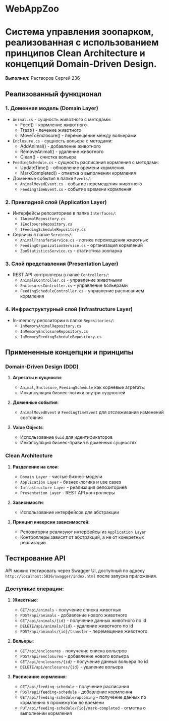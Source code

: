 # WebAppZoo
# Система управления зоопарком, реализованная с использованием принципов Clean Architecture и концепций Domain-Driven Design.
**Выполнил:** Растворов Сергей 236
## Реализованный функционал

### 1. Доменная модель (Domain Layer)
- `Animal.cs` - сущность животного с методами:
    - Feed() - кормление животного
    - Treat() - лечение животного
    - MoveToEnclosure() - перемещение между вольерами
- `Enclosure.cs` - сущность вольера с методами:
    - AddAnimal() - добавление животного
    - RemoveAnimal() - удаление животного
    - Clean() - очистка вольера
- `FeedingSchedule.cs` - сущность расписания кормления с методами:
    - UpdateTime() - обновление времени кормления
    - MarkCompleted() - отметка о выполнении кормления
- Доменные события в папке `Events/`:
    - `AnimalMovedEvent.cs` - событие перемещения животного
    - `FeedingTimeEvent.cs` - событие времени кормления

### 2. Прикладной слой (Application Layer)
- Интерфейсы репозиториев в папке `Interfaces/`:
    - `IAnimalRepository.cs`
    - `IEnclosureRepository.cs`
    - `IFeedingScheduleRepository.cs`
- Сервисы в папке `Services/`:
    - `AnimalTransferService.cs` - логика перемещения животных
    - `FeedingOrganizationService.cs` - организация кормлений
    - `ZooStatisticsService.cs` - статистика зоопарка

### 3. Слой представления (Presentation Layer)
- REST API контроллеры в папке `Controllers/`:
    - `AnimalsController.cs` - управление животными
    - `EnclosuresController.cs` - управление вольерами
    - `FeedingScheduleController.cs` - управление расписанием кормления

### 4. Инфраструктурный слой (Infrastructure Layer)
- In-memory репозитории в папке `Repositories/`:
    - `InMemoryAnimalRepository.cs`
    - `InMemoryEnclosureRepository.cs`
    - `InMemoryFeedingScheduleRepository.cs`

## Примененные концепции и принципы

### Domain-Driven Design (DDD)
1. **Агрегаты и сущности**:
    - `Animal`, `Enclosure`, `FeedingSchedule` как корневые агрегаты
    - Инкапсуляция бизнес-логики внутри сущностей

2. **Доменные события**:
    - `AnimalMovedEvent` и `FeedingTimeEvent` для отслеживания изменений состояния

3. **Value Objects**:
    - Использование `Guid` для идентификаторов
    - Инкапсуляция бизнес-правил в доменных сущностях

### Clean Architecture
1. **Разделение на слои**:
    - `Domain Layer` - чистые бизнес-модели
    - `Application Layer` - бизнес-логика и use cases
    - `Infrastructure Layer` - реализация репозиториев
    - `Presentation Layer` - REST API контроллеры

2. **Зависимости**:
    - Использование интерфейсов для абстракции

3. **Принцип инверсии зависимостей**:
    - Репозитории реализуют интерфейсы из `Application Layer`
    - Контроллеры зависят от абстракций, а не от конкретных реализаций

## Тестирование API

API можно тестировать через Swagger UI, доступный по адресу `http://localhost:5036/swagger/index.html` после запуска приложения.

### Доступные операции:
1. **Животные**:
    - `GET/api/animals` - получение списка животных
    - `POST/api/animals` - добавление нового животного
    - `GET/api/animals/{id}` - получение данных животного по id
    - `DELETE/api/animals/{id}` - удаление животного по id
    - `POST/api/animals/{id}/transfer` - перемещение животного

2. **Вольеры**:
    - `GET/api/enclosures` - получение списка вольеров
    - `POST/api/enclosures` - добавление нового вольера
    - `GET/api/enclosures/{id}` - получение данных вольера по id
    - `DELETE/api/enclosures/{id}` - удаление вольера

3. **Расписание кормления**:
    - `GET/api/feeding-schedule` - получение расписания
    - `POST/api/feeding-schedule` - добавление кормления
    - `GET/api/feeding-schedule/upcoming` - получение данных по кормлению в промежуток во времени
    - `PUT/api/feeding-schedule/{id}/mark-completed` - отметка о выполнении кормления 
